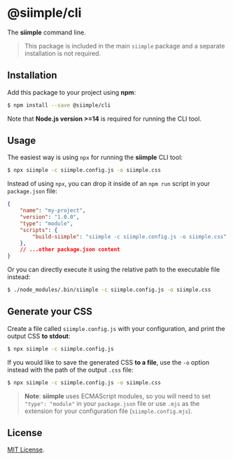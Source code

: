 # @siimple/cli

The **siimple** command line.

> This package is included in the main `siimple` package and a separate installation is not required.

## Installation

Add this package to your project using **npm**:

```bash
$ npm install --save @siimple/cli
```

Note that **Node.js version >=14** is required for running the CLI tool.

## Usage

The easiest way is using `npx` for running the **siimple** CLI tool:

```bash
$ npx siimple -c siimple.config.js -o siimple.css
```

Instead of using `npx`, you can drop it inside of an `npm run` script in your `package.json` file:

```json title=package.json
{
    "name": "my-project",
    "version": "1.0.0",
    "type": "module",
    "scripts": {
        "build-siimple": "siimple -c siimple.config.js -o siimple.css"
    },
    // ...other package.json content
}
```

Or you can directly execute it using the relative path to the executable file instead:

```bash
$ ./node_modules/.bin/siimple -c siimple.config.js -o siimple.css
```

## Generate your CSS

Create a file called `siimple.config.js` with your configuration, and print the output CSS **to stdout**: 

```bash
$ npx siimple -c siimple.config.js
```

If you would like to save the generated CSS **to a file**, use the `-o` option instead with the path of the output `.css` file:

```bash
$ npx siimple -c siimple.config.js -o siimple.css
```

> **Note**: **siimple** uses ECMAScript modules, so you will need to set `"type": "module"` in your `package.json` file or use `.mjs` as the extension for your configuration file (`siimple.config.mjs`).

## License

[MIT License](https://github.com/jmjuanes/siimple/blob/main/LICENSE).
